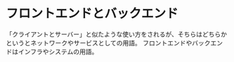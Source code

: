 # フロントエンドとバックエンド

「クライアントとサーバー」と似たような使い方をされるが、そちらはどちらかというとネットワークやサービスとしての用語。
フロントエンドやバックエンドはインフラやシステムの用語。
